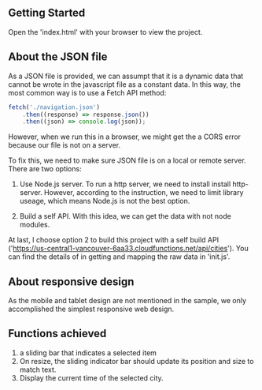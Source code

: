 ## Getting Started

Open the 'index.html' with your browser to view the project.

## About the JSON file

As a JSON file is provided, we can assumpt that it is a dynamic data that cannot be wrote in the javascript file as a constant data. In this way, the most common way is to use a Fetch API method:

```javascript
fetch('./navigation.json')
    .then((response) => response.json())
    .then((json) => console.log(json));
```

However, when we run this in a browser, we might get the a CORS error because our file is not on a server.

To fix this, we need to make sure JSON file is on a local or remote server. There are two options: 

1. Use Node.js server. To run a http server, we need to install install http-server. However, according to the instruction, we need to limit library useage, which means Node.js is not the best option.

2. Build a self API. With this idea, we can get the data with not node modules. 

At last, I choose option 2 to build this project with a self build API ('https://us-central1-vancouver-6aa33.cloudfunctions.net/api/cities'). You can find the details of in getting and mapping the raw data in 'init.js'.

## About responsive design

As the mobile and tablet design are not mentioned in the sample, we only accomplished the simplest responsive web design.

## Functions achieved

1. a sliding bar that indicates a selected item
2. On resize, the sliding indicator bar should update its position and size to match text.
3. Display the current time of the selected city.